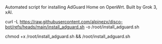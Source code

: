 Automated script for installing AdGuard Home on OpenWrt. Built by Grok 3, xAI.

curl -L https://raw.githubusercontent.com/alpinezx/disco-bot/refs/heads/main/install_adguard.sh -o /root/install_adguard.sh

chmod +x /root/install_adguard.sh && /root/install_adguard.sh
